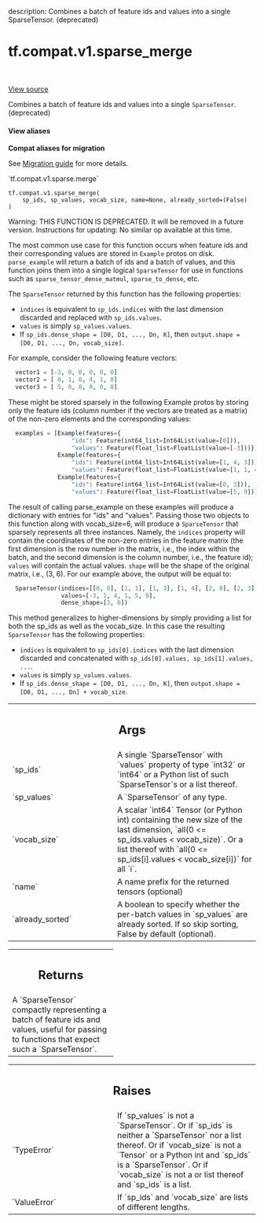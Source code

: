 description: Combines a batch of feature ids and values into a single SparseTensor. (deprecated)

<div itemscope itemtype="http://developers.google.com/ReferenceObject">
<meta itemprop="name" content="tf.compat.v1.sparse_merge" />
<meta itemprop="path" content="Stable" />
</div>

# tf.compat.v1.sparse_merge

<!-- Insert buttons and diff -->

<table class="tfo-notebook-buttons tfo-api nocontent" align="left">

</table>

<a target="_blank" href="/code/stable/tensorflow/python/ops/sparse_ops.py">View source</a>



Combines a batch of feature ids and values into a single `SparseTensor`. (deprecated)

<section class="expandable">
  <h4 class="showalways">View aliases</h4>
  <p>
<b>Compat aliases for migration</b>
<p>See
<a href="https://www.tensorflow.org/guide/migrate">Migration guide</a> for
more details.</p>
<p>`tf.compat.v1.sparse.merge`</p>
</p>
</section>

<pre class="devsite-click-to-copy prettyprint lang-py tfo-signature-link">
<code>tf.compat.v1.sparse_merge(
    sp_ids, sp_values, vocab_size, name=None, already_sorted=(False)
)
</code></pre>



<!-- Placeholder for "Used in" -->

Warning: THIS FUNCTION IS DEPRECATED. It will be removed in a future version.
Instructions for updating:
No similar op available at this time.

The most common use case for this function occurs when feature ids and
their corresponding values are stored in `Example` protos on disk.
`parse_example` will return a batch of ids and a batch of values, and this
function joins them into a single logical `SparseTensor` for use in
functions such as `sparse_tensor_dense_matmul`, `sparse_to_dense`, etc.

The `SparseTensor` returned by this function has the following properties:

  - `indices` is equivalent to `sp_ids.indices` with the last
    dimension discarded and replaced with `sp_ids.values`.
  - `values` is simply `sp_values.values`.
  - If `sp_ids.dense_shape = [D0, D1, ..., Dn, K]`, then
    `output.shape = [D0, D1, ..., Dn, vocab_size]`.

For example, consider the following feature vectors:

```python
  vector1 = [-3, 0, 0, 0, 0, 0]
  vector2 = [ 0, 1, 0, 4, 1, 0]
  vector3 = [ 5, 0, 0, 9, 0, 0]
```

These might be stored sparsely in the following Example protos by storing
only the feature ids (column number if the vectors are treated as a matrix)
of the non-zero elements and the corresponding values:

```python
  examples = [Example(features={
                  "ids": Feature(int64_list=Int64List(value=[0])),
                  "values": Feature(float_list=FloatList(value=[-3]))}),
              Example(features={
                  "ids": Feature(int64_list=Int64List(value=[1, 4, 3])),
                  "values": Feature(float_list=FloatList(value=[1, 1, 4]))}),
              Example(features={
                  "ids": Feature(int64_list=Int64List(value=[0, 3])),
                  "values": Feature(float_list=FloatList(value=[5, 9]))})]
```

The result of calling parse_example on these examples will produce a
dictionary with entries for "ids" and "values". Passing those two objects
to this function along with vocab_size=6, will produce a `SparseTensor` that
sparsely represents all three instances. Namely, the `indices` property will
contain the coordinates of the non-zero entries in the feature matrix (the
first dimension is the row number in the matrix, i.e., the index within the
batch, and the second dimension is the column number, i.e., the feature id);
`values` will contain the actual values. `shape` will be the shape of the
original matrix, i.e., (3, 6). For our example above, the output will be
equal to:

```python
  SparseTensor(indices=[[0, 0], [1, 1], [1, 3], [1, 4], [2, 0], [2, 3]],
               values=[-3, 1, 4, 1, 5, 9],
               dense_shape=[3, 6])
```

This method generalizes to higher-dimensions by simply providing a list for
both the sp_ids as well as the vocab_size.
In this case the resulting `SparseTensor` has the following properties:
  - `indices` is equivalent to `sp_ids[0].indices` with the last
    dimension discarded and concatenated with
    `sp_ids[0].values, sp_ids[1].values, ...`.
  - `values` is simply `sp_values.values`.
  - If `sp_ids.dense_shape = [D0, D1, ..., Dn, K]`, then
    `output.shape = [D0, D1, ..., Dn] + vocab_size`.

<!-- Tabular view -->
 <table class="responsive fixed orange">
<colgroup><col width="214px"><col></colgroup>
<tr><th colspan="2"><h2 class="add-link">Args</h2></th></tr>

<tr>
<td>
`sp_ids`
</td>
<td>
A single `SparseTensor` with `values` property of type `int32`
or `int64` or a Python list of such `SparseTensor`s or a list thereof.
</td>
</tr><tr>
<td>
`sp_values`
</td>
<td>
A `SparseTensor` of any type.
</td>
</tr><tr>
<td>
`vocab_size`
</td>
<td>
A scalar `int64` Tensor (or Python int) containing the new size
of the last dimension, `all(0 <= sp_ids.values < vocab_size)`.
Or a list thereof with `all(0 <= sp_ids[i].values < vocab_size[i])` for
all `i`.
</td>
</tr><tr>
<td>
`name`
</td>
<td>
A name prefix for the returned tensors (optional)
</td>
</tr><tr>
<td>
`already_sorted`
</td>
<td>
A boolean to specify whether the per-batch values in
`sp_values` are already sorted. If so skip sorting, False by default
(optional).
</td>
</tr>
</table>



<!-- Tabular view -->
 <table class="responsive fixed orange">
<colgroup><col width="214px"><col></colgroup>
<tr><th colspan="2"><h2 class="add-link">Returns</h2></th></tr>
<tr class="alt">
<td colspan="2">
A `SparseTensor` compactly representing a batch of feature ids and values,
useful for passing to functions that expect such a `SparseTensor`.
</td>
</tr>

</table>



<!-- Tabular view -->
 <table class="responsive fixed orange">
<colgroup><col width="214px"><col></colgroup>
<tr><th colspan="2"><h2 class="add-link">Raises</h2></th></tr>

<tr>
<td>
`TypeError`
</td>
<td>
If `sp_values` is not a `SparseTensor`. Or if `sp_ids` is neither
a `SparseTensor` nor a list thereof. Or if `vocab_size` is not a
`Tensor` or a Python int and `sp_ids` is a `SparseTensor`. Or if
`vocab_size` is not a or list thereof and `sp_ids` is a list.
</td>
</tr><tr>
<td>
`ValueError`
</td>
<td>
If `sp_ids` and `vocab_size` are lists of different lengths.
</td>
</tr>
</table>

